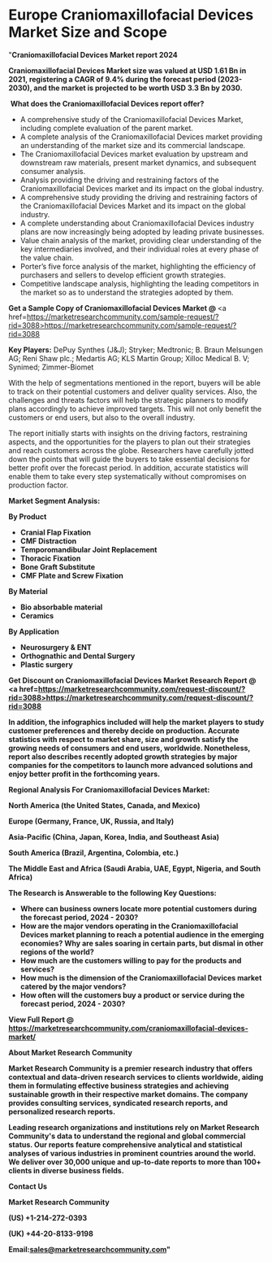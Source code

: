 # Europe Craniomaxillofacial Devices Market Size and Scope 
"<strong>Craniomaxillofacial Devices Market report 2024</strong>

<strong>Craniomaxillofacial Devices Market size was valued at USD 1.61 Bn in 2021, registering a CAGR of 9.4% during the forecast period (2023-2030), and the market is projected to be worth USD 3.3 Bn by 2030.</strong>

 <strong><b>What does the Craniomaxillofacial Devices report offer?</b></strong>
<ul>
  <li>A comprehensive study of the Craniomaxillofacial Devices Market, including complete evaluation of the parent market.</li>
  <li>A complete analysis of the Craniomaxillofacial Devices market providing an understanding of the market size and its commercial landscape.</li>
  <li>The Craniomaxillofacial Devices market evaluation by upstream and downstream raw materials, present market dynamics, and subsequent consumer analysis.</li>
  <li>Analysis providing the driving and restraining factors of the Craniomaxillofacial Devices market and its impact on the global industry.</li>
  <li>A comprehensive study providing the driving and restraining factors of the Craniomaxillofacial Devices Market and its impact on the global industry.</li>
  <li>A complete understanding about Craniomaxillofacial Devices industry plans are now increasingly being adopted by leading private businesses.</li>
  <li>Value chain analysis of the market, providing clear understanding of the key intermediaries involved, and their individual roles at every phase of the value chain.</li>
  <li>Porter’s five force analysis of the market, highlighting the efficiency of purchasers and sellers to develop efficient growth strategies.</li>
  <li>Competitive landscape analysis, highlighting the leading competitors in the market so as to understand the strategies adopted by them.</li>
</ul>

<strong>Get a Sample Copy of Craniomaxillofacial Devices Market @ </strong><a href=https://marketresearchcommunity.com/sample-request/?rid=3088><u>https://marketresearchcommunity.com/sample-request/?rid=3088</u></a>

<strong>Key Players:</strong> 
DePuy Synthes (J&amp;J); Stryker; Medtronic; B. Braun Melsungen AG; Reni Shaw plc.; Medartis AG; KLS Martin Group; Xilloc Medical B. V; Synimed; Zimmer-Biomet

With the help of segmentations mentioned in the report, buyers will be able to track on their potential customers and deliver quality services. Also, the challenges and threats factors will help the strategic planners to modify plans accordingly to achieve improved targets. This will not only benefit the customers or end users, but also to the overall industry.

The report initially starts with insights on the driving factors, restraining aspects, and the opportunities for the players to plan out their strategies and reach customers across the globe. Researchers have carefully jotted down the points that will guide the buyers to take essential decisions for better profit over the forecast period. In addition, accurate statistics will enable them to take every step systematically without compromises on production factor.

<strong>Market Segment Analysis:</strong>


<strong><strong>By Product </strong></h4>
<ul>
 	<li>Cranial Flap Fixation</li>
 	<li>CMF Distraction</li>
 	<li>Temporomandibular Joint Replacement</li>
 	<li>Thoracic Fixation</li>
 	<li>Bone Graft Substitute</li>
 	<li>CMF Plate and Screw Fixation</li>
</ul>
<strong><strong>By Material </strong></h4>
<ul>
 	<li>Bio absorbable material</li>
 	<li>Ceramics</li>
</ul>
<strong><strong>By Application </strong></h4>
<ul>
 	<li>Neurosurgery &amp; ENT</li>
 	<li>Orthognathic and Dental Surgery</li>
 	<li>Plastic surgery</li>
</ul>

<strong>Get Discount on Craniomaxillofacial Devices Market Research Report @ </b></strong><a href=https://marketresearchcommunity.com/request-discount/?rid=3088><u>https://marketresearchcommunity.com/request-discount/?rid=3088</u></a>

In addition, the infographics included will help the market players to study customer preferences and thereby decide on production. Accurate statistics with respect to market share, size and growth satisfy the growing needs of consumers and end users, worldwide. Nonetheless, report also describes recently adopted growth strategies by major companies for the competitors to launch more advanced solutions and enjoy better profit in the forthcoming years.

<strong>Regional Analysis For Craniomaxillofacial Devices Market:</strong>

<strong>North America</strong> (the United States, Canada, and Mexico)

<strong>Europe</strong> (Germany, France, UK, Russia, and Italy)

<strong>Asia-Pacific</strong> (China, Japan, Korea, India, and Southeast Asia)

<strong>South America</strong> (Brazil, Argentina, Colombia, etc.)

<strong>The Middle East and Africa</strong> (Saudi Arabia, UAE, Egypt, Nigeria, and South Africa)

<strong>The Research is Answerable to the following Key Questions:</strong>
<ul>
 	<li>Where can business owners locate more potential customers during the forecast period, 2024 - 2030?</li>
 	<li>How are the major vendors operating in the Craniomaxillofacial Devices market planning to reach a potential audience in the emerging economies? Why are sales soaring in certain parts, but dismal in other regions of the world?</li>
 	<li>How much are the customers willing to pay for the products and services?</li>
 	<li>How much is the dimension of the Craniomaxillofacial Devices market catered by the major vendors?</li>
 	<li>How often will the customers buy a product or service during the forecast period, 2024 - 2030?</li>
</ul>

<strong>View Full Report @</strong> <a href=https://marketresearchcommunity.com/craniomaxillofacial-devices-market/>https://marketresearchcommunity.com/craniomaxillofacial-devices-market/</a>

<strong>About Market Research Community</strong>

Market Research Community is a premier research industry that offers contextual and data-driven research services to clients worldwide, aiding them in formulating effective business strategies and achieving sustainable growth in their respective market domains. The company provides consulting services, syndicated research reports, and personalized research reports.

Leading research organizations and institutions rely on Market Research Community's data to understand the regional and global commercial status. Our reports feature comprehensive analytical and statistical analyses of various industries in prominent countries around the world. We deliver over 30,000 unique and up-to-date reports to more than 100+ clients in diverse business fields.

<strong>Contact Us</strong>

<strong>Market Research Community</strong>

(US) +1-214-272-0393

(UK) +44-20-8133-9198

<strong>Email:</strong>sales@marketresearchcommunity.com"
